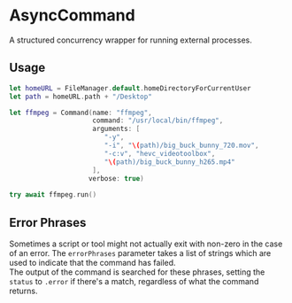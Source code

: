 # AsyncCommand

A structured concurrency wrapper for running external processes.


## Usage

```swift 
let homeURL = FileManager.default.homeDirectoryForCurrentUser
let path = homeURL.path + "/Desktop"

let ffmpeg = Command(name: "ffmpeg",
                     command: "/usr/local/bin/ffmpeg",
                     arguments: [
                        "-y",
                        "-i", "\(path)/big_buck_bunny_720.mov",
                        "-c:v", "hevc_videotoolbox",
                        "\(path)/big_buck_bunny_h265.mp4"
                     ],
                    verbose: true)
                    
try await ffmpeg.run()
```


## Error Phrases

Sometimes a script or tool might not actually exit with non-zero in
the case of an error. The `errorPhrases` parameter takes a list of 
strings which are used to indicate that the command has failed.  
The output of the command is searched for these phrases, setting the
`status` to `.error` if there's a match, regardless of what the 
command returns.

 

